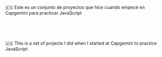 🇪🇸 Este es un conjunto de proyectos que hice cuando empecé en Capgemini para practicar JavaScript

</br></br></br>

🇺🇸 This is a set of projects I did when I started at Capgemini to practice JavaScript
